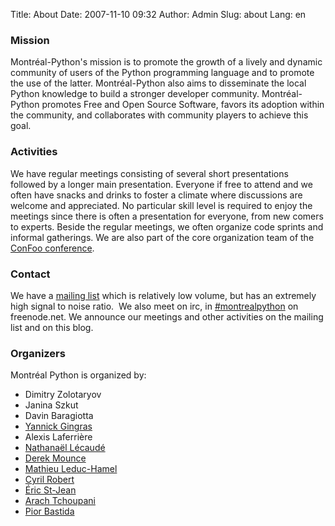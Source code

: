 Title: About
Date: 2007-11-10 09:32
Author: Admin
Slug: about
Lang: en

<!--:en-->

### Mission

Montréal-Python's mission is to promote the growth of a lively and
dynamic community of users of the Python programming language and to
promote the use of the latter. Montréal-Python also aims to disseminate
the local Python knowledge to build a stronger developer community.
Montréal-Python promotes Free and Open Source Software, favors its
adoption within the community, and collaborates with community players
to achieve this goal.

### Activities

We have regular meetings consisting of several short presentations
followed by a longer main presentation. Everyone if free to attend and
we often have snacks and drinks to foster a climate where discussions
are welcome and appreciated. No particular skill level is required to
enjoy the meetings since there is often a presentation for everyone,
from new comers to experts. Beside the regular meetings, we often
organize code sprints and informal gatherings. We are also part of the
core organization team of the [ConFoo conference][].

### Contact

We have a [mailing list][] which is relatively low volume, but has an
extremely high signal to noise ratio.  We also meet on irc, in
[\#montrealpython][] on freenode.net. We announce our meetings and other
activities on the mailing list and on this blog.

### Organizers

Montréal Python is organized by:

-   Dimitry Zolotaryov
-   Janina Szkut
-   Davin Baragiotta
-   [Yannick Gingras][]
-   Alexis Laferrière
-   [Nathanaël Lécaudé][]
-   [Derek Mounce][]
-   [Mathieu Leduc-Hamel][]
-   [Cyril Robert][]
-   [Éric St-Jean][]
-   [Arach Tchoupani][]
-   [Pior Bastida][]

<div id="_mcePaste" style="overflow: hidden; position: absolute; left: -10000px; top: 478px; width: 1px; height: 1px;">
Mission Montréal-Python's mission is to promote the growth of a lively
and dynamic community of users of the Python programming language and to
promote the use of the latter. Montréal-Python also aims to disseminate
the local Python knowledge to build a stronger developer community.
Montréal-Python promotes Free and Open Source Software, favors its
adoption within the community, and collaborates with community players
to achieve this goal. Activities We have regular meetings consisting of
several short presentations followed by a longer main presentation.
Everyone if free to attend and we often have snacks and drinks to foster
a climate where discussions are welcome and appreciated. No particular
skill level is required to enjoy the meetings since there is often a
presentation for everyone, from new comers to experts. Beside the
regular meetings, we often organize code sprints and informal
gatherings. We are also part of the core organization team of the ConFoo
conference. Contact We have a mailing list which is relatively low
volume, but has an extremely high signal to noise ratio. We announce our
meetings and other activities on the mailing list and on this blog.
Organizers Montréal Python is organized by: \* Davin Baragiotta \*
Yannick Gingras \* Alexis Laferrière \* Nathanaël Lécaudé \* Mathieu
Leduc-Hamel \* Cyril Robert \* Éric St-Jean \* Arach Tchoupani \* Pior
Bastida

</div>

  [ConFoo conference]: http://confoo.ca/en/
  [mailing list]: http://groups.google.com/group/montrealpython
    "MontrealPython google group"
  [\#montrealpython]: irc://irc.freenode.net/montreal-python
  [Yannick Gingras]: http://ygingras.net
  [Nathanaël Lécaudé]: http://studioimaginaire.com
  [Derek Mounce]: http://silkseed.com
  [Mathieu Leduc-Hamel]: http://mlhamel.org
  [Cyril Robert]: http://savetheions.com/
  [Éric St-Jean]: http://wwd.ca/
  [Arach Tchoupani]: http://tchoupani.com/
  [Pior Bastida]: http://www.linkedin.com/in/piorbastida
